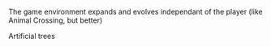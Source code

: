 The game environment expands and evolves independant of the player (like Animal Crossing, but better)

Artificial trees
